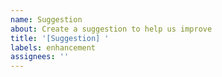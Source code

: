 ```yaml
---
name: Suggestion
about: Create a suggestion to help us improve
title: '[Suggestion] '
labels: enhancement
assignees: ''
---
```


<!--
Your suggestion must have:
1. A clear and concise description about the suggestion.
2. A clear and concice explanation about why this is useful or a good idea.
-->
